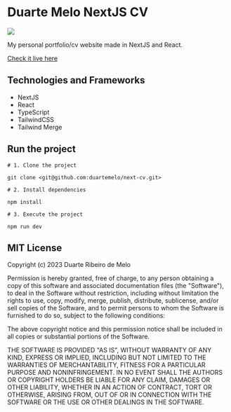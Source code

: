 # Duarte Melo NextJS CV

<img src="https://i.imgur.com/HwuviAp.png" align="center"/>

My personal portfolio/cv website made in NextJS and React.

[Check it live here](https://next-cv-seven.vercel.app/home)

## Technologies and Frameworks

- NextJS
- React
- TypeScript
- TailwindCSS
- Tailwind Merge


## Run the project

```shell
# 1. Clone the project

git clone <git@github.com:duartemelo/next-cv.git>

# 2. Install dependencies

npm install

# 3. Execute the project

npm run dev
```

## MIT License

Copyright (c) 2023 Duarte Ribeiro de Melo

Permission is hereby granted, free of charge, to any person obtaining a copy
of this software and associated documentation files (the "Software"), to deal
in the Software without restriction, including without limitation the rights
to use, copy, modify, merge, publish, distribute, sublicense, and/or sell
copies of the Software, and to permit persons to whom the Software is
furnished to do so, subject to the following conditions:

The above copyright notice and this permission notice shall be included in all
copies or substantial portions of the Software.

THE SOFTWARE IS PROVIDED "AS IS", WITHOUT WARRANTY OF ANY KIND, EXPRESS OR
IMPLIED, INCLUDING BUT NOT LIMITED TO THE WARRANTIES OF MERCHANTABILITY,
FITNESS FOR A PARTICULAR PURPOSE AND NONINFRINGEMENT. IN NO EVENT SHALL THE
AUTHORS OR COPYRIGHT HOLDERS BE LIABLE FOR ANY CLAIM, DAMAGES OR OTHER
LIABILITY, WHETHER IN AN ACTION OF CONTRACT, TORT OR OTHERWISE, ARISING FROM,
OUT OF OR IN CONNECTION WITH THE SOFTWARE OR THE USE OR OTHER DEALINGS IN THE
SOFTWARE.
